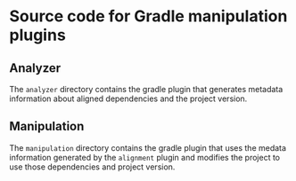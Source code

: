 # Source code for Gradle manipulation plugins

## Analyzer

The `analyzer` directory contains the gradle plugin that generates metadata information about aligned dependencies and the project version.

## Manipulation

The `manipulation` directory contains the gradle plugin that uses the medata information generated by the `alignment` plugin and modifies the project to use those dependencies and project version.
